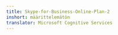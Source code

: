 ```yaml
---
title: Skype-for-Business-Online-Plan-2
inshort: määrittelemätön
translator: Microsoft Cognitive Services
---
```




